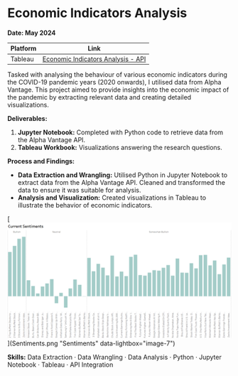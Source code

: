 # Economic Indicators Analysis

**Date: May 2024**

| Platform      | Link                                                                                                                                    |
|---------------|-----------------------------------------------------------------------------------------------------------------------------------------|
| Tableau       | [Economic Indicators Analysis - API](https://public.tableau.com/app/profile/pinar.gibson/viz/APIlab_17200059969890/EconomicIndicators)          |

Tasked with analysing the behaviour of various economic indicators during the COVID-19 pandemic years (2020 onwards), I utilised data from Alpha Vantage. This project aimed to provide insights into the economic impact of the pandemic by extracting relevant data and creating detailed visualizations.

**Deliverables:**

1. **Jupyter Notebook:** Completed with Python code to retrieve data from the Alpha Vantage API.
2. **Tableau Workbook:** Visualizations answering the research questions.

**Process and Findings:**

- **Data Extraction and Wrangling:** Utilised Python in Jupyter Notebook to extract data from the Alpha Vantage API. Cleaned and transformed the data to ensure it was suitable for analysis.
- **Analysis and Visualization:** Created visualizations in Tableau to illustrate the behavior of economic indicators.

[![Sentiments](Sentiments.png)](Sentiments.png "Sentiments" data-lightbox="image-7")

**Skills:** Data Extraction · Data Wrangling · Data Analysis · Python · Jupyter Notebook · Tableau · API Integration
